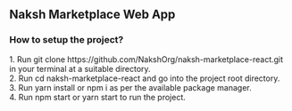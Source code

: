 <h2>Naksh Marketplace Web App</h2>

<h3>How to setup the project?</h3>
<div>1. Run git clone https://github.com/NakshOrg/naksh-marketplace-react.git in your terminal at a suitable directory.</div>
<div>2. Run cd naksh-marketplace-react and go into the project root directory.</div>
<div>3. Run yarn install or npm i as per the available package manager.</div>
<div>4. Run npm start or yarn start to run the project.</div>
